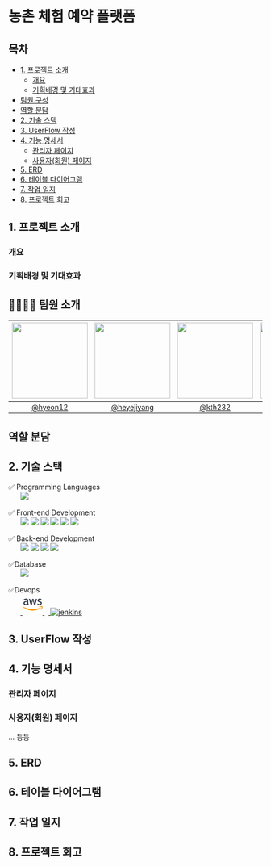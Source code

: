 # 농촌 체험 예약 플랫폼

## 목차

- [1. 프로젝트 소개](#1-프로젝트-소개)
    * [개요](#개요)
    * [기획배경 및 기대효과](#기획배경-및-기대효과)
- [팀원 구성](#팀원-구성)
- [역할 분담](#역할-분담)
- [2. 기술 스택](#2-기술-스택)
- [3. UserFlow 작성](#3-UserFlow-작성)
- [4. 기능 명세서](#4-기능-명세서)
    * [관리자 페이지](#관리자-페이지)
    * [사용자(회원) 페이지](#사용자회원-페이지)
- [5. ERD](#5-ERD)
- [6. 테이블 다이어그램](#6-테이블-다이어그램)
- [7. 작업 일지](#7-작업-일지)
- [8. 프로젝트 회고](#8-프로젝트-회고)

## 1. 프로젝트 소개

### 개요

### 기획배경 및 기대효과


## 👨‍👩‍👧‍👦 팀원 소개
|<img src="https://avatars.githubusercontent.com/u/163953938?v=4" width="150" height="150"/>|<img src="https://avatars.githubusercontent.com/u/132132524?v=4" width="150" height="150"/>|<img src="https://avatars.githubusercontent.com/u/136600208?v=4" width="150" height="150"/>|<img src="https://avatars.githubusercontent.com/u/154653812?v=4" width="150" height="150"/>|<img src="https://avatars.githubusercontent.com/u/163940532?v=4" width="150" height="150"/>|<img src="https://avatars.githubusercontent.com/u/164159618?v=4" width="150" height="150"/>|<img src="https://avatars.githubusercontent.com/u/163953803?v=4" width="150" height="150"/>|
|:-:|:-:|:-:|:-:|:-:|:-:|:-:|
|[@hyeon12](https://github.com/hyeon12)|[@heyejiyang](https://github.com/heyejiyang)|[@kth232](https://github.com/kth232)|[@soeunl](https://github.com/soeunl)|[@siwon9](https://github.com/siwon9)|[@Yunda0204](https://github.com/Yunda0204)|[@beom33](https://github.com/beom33)|
## 역할 분담

## 2. 기술 스택

✅ Programming Languages
<br>
&nbsp;&nbsp;&nbsp;&nbsp;&nbsp;&nbsp;<img src="https://img.shields.io/badge/java-007396?style=for-the-badge&logo=java&logoColor=white">

✅ Front-end Development <br>
&nbsp;&nbsp;&nbsp;&nbsp;&nbsp;&nbsp;<img src="https://img.shields.io/badge/html5-E34F26?style=for-the-badge&logo=html5&logoColor=white">
<img src="https://img.shields.io/badge/css-1572B6?style=for-the-badge&logo=css3&logoColor=white">
<img src="https://img.shields.io/badge/javascript-F7DF1E?style=for-the-badge&logo=javascript&logoColor=black">
<img src="https://img.shields.io/badge/react-61DAFB?style=for-the-badge&logo=react&logoColor=black">
<img src="https://img.shields.io/badge/bootstrap-7952B3?style=for-the-badge&logo=bootstrap&logoColor=white">
<img src="https://img.shields.io/badge/Thymeleaf-005F0F?style=for-the-badge&logo=Thymeleaf&logoColor=white">

✅ Back-end Development <br>
&nbsp;&nbsp;&nbsp;&nbsp;&nbsp;&nbsp;<img src="https://img.shields.io/badge/spring-6DB33F?style=for-the-badge&logo=spring&logoColor=white">
<img src="https://img.shields.io/badge/springboot-6DB33F?style=for-the-badge&logo=springboot&logoColor=white">
<img src="https://img.shields.io/badge/Spring Security-6DB33F?style=for-the-badge&logo=Spring Security&logoColor=white">
<img src="https://img.shields.io/badge/gradle-02303A?style=for-the-badge&logo=gradle&logoColor=white">

✅Database <br>
&nbsp;&nbsp;&nbsp;&nbsp;&nbsp;&nbsp;<img src="https://img.shields.io/badge/oracle-F80000?style=for-the-badge&logo=oracle&logoColor=white">

✅Devops <br>
&nbsp;&nbsp;&nbsp;&nbsp;&nbsp;&nbsp;<a href="https://aws.amazon.com" target="_blank" rel="noreferrer"> <img src="https://raw.githubusercontent.com/devicons/devicon/master/icons/amazonwebservices/amazonwebservices-original-wordmark.svg" alt="aws" width="40" height="40"/> </a>
&nbsp;&nbsp;<a href="https://www.jenkins.io" target="_blank" rel="noreferrer"> <img src="https://www.vectorlogo.zone/logos/jenkins/jenkins-icon.svg" alt="jenkins" width="40" height="40"/> </a>

## 3. UserFlow 작성

## 4. 기능 명세서

### 관리자 페이지

### 사용자(회원) 페이지

... 등등

## 5. ERD

## 6. 테이블 다이어그램

## 7. 작업 일지

## 8. 프로젝트 회고

<!--

**Here are some ideas to get you started:**

🙋‍♀️ A short introduction - what is your organization all about?
🌈 Contribution guidelines - how can the community get involved?
👩‍💻 Useful resources - where can the community find your docs? Is there anything else the community should know?
🍿 Fun facts - what does your team eat for breakfast?
🧙 Remember, you can do mighty things with the power of [Markdown](https://docs.github.com/github/writing-on-github/getting-started-with-writing-and-formatting-on-github/basic-writing-and-formatting-syntax)
-->
